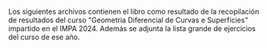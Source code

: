 Los siguientes archivos contienen el libro como resultado de la recopilación de resultados del curso "Geometria Diferencial de Curvas e Superfícies" impartido en el IMPA 2024. Además se adjunta la lista grande de ejercicios del curso de ese año.
